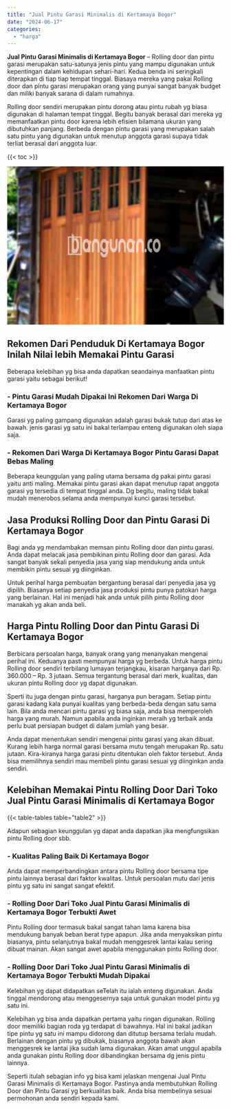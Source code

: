 ```yaml
---
title: "Jual Pintu Garasi Minimalis di Kertamaya Bogor"
date: "2024-06-17"
categories: 
  - "harga"
---
```


**Jual Pintu Garasi Minimalis di Kertamaya Bogor** – Rolling door dan pintu garasi merupakan satu-satunya jenis pintu yang mampu digunakan untuk kepentingan dalam kehidupan sehari-hari. Kedua benda ini seringkali diterapkan di tiap tiap tempat tinggal. Biasaya mereka yang pakai Rolling door dan pintu garasi merupakan orang yang punyai sangat banyak budget dan miliki banyak sarana di dalam rumahnya.

Rolling door sendiri merupakan pintu dorong atau pintu rubah yg biasa digunakan di halaman tempat tinggal. Begitu banyak berasal dari mereka yg memanfaatkan pintu door karena lebih efisien bilamana ukuran yang dibutuhkan panjang. Berbeda dengan pintu garasi yang merupakan salah satu pintu yang digunakan untuk menutup anggota garasi supaya tidak terliat berasal dari anggota luar.

{{< toc >}}

![Jual Pintu Garasi Minimalis di Kertamaya Bogor](/images/pintu-garasi-39.png)

## Rekomen Dari Penduduk Di Kertamaya Bogor Inilah Nilai lebih Memakai Pintu Garasi

Beberapa kelebihan yg bisa anda dapatkan seandainya manfaatkan pintu garasi yaitu sebagai berikut!

### \- Pintu Garasi Mudah Dipakai Ini Rekomen Dari Warga Di Kertamaya Bogor

Garasi yg paling gampang digunakan adalah garasi bukak tutup dari atas ke bawah. jenis garasi yg satu ini bakal terlampau enteng digunakan oleh siapa saja.

### \- Rekomen Dari Warga Di Kertamaya Bogor Pintu Garasi Dapat Bebas Maling

Beberapa keunggulan yang paling utama bersama dg pakai pintu garasi yaitu anti maling. Memakai pintu garasi akan dapat menutup rapat anggota garasi yg tersedia di tempat tinggal anda. Dg begitu, maling tidak bakal mudah menerobos selama anda mempunyai kunci garasi tersebut.

## Jasa Produksi Rolling Door dan Pintu Garasi Di Kertamaya Bogor

Bagi anda yg mendambakan memsan pintu Rolling door dan pintu garasi. Anda dapat melacak jasa pembikinan pintu Rolling door dan garasi. Ada sangat banyak sekali penyedia jasa yang siap mendukung anda untuk membikin pintu sesuai yg diinginkan.

Untuk perihal harga pembuatan bergantung berasal dari penyedia jasa yg dipilih. Biasanya setiap penyedia jasa produksi pintu punya patokan harga yang berlainan. Hal ini menjadi hak anda untuk pilih pintu Rolling door manakah yg akan anda beli.

## Harga Pintu Rolling Door dan Pintu Garasi Di Kertamaya Bogor

Berbicara persoalan harga, banyak orang yang menanyakan mengenai perihal ini. Keduanya pasti mempunyai harga yg berbeda. Untuk harga pintu Rolling door sendiri terbilang lumayan terjangkau, kisaran harganya dari Rp. 360.000 – Rp. 3 jutaan. Semua tergantung berasal dari merk, kualitas, dan ukuran pintu Rolling door yg dapat digunakan.

Sperti itu juga dengan pintu garasi, harganya pun beragam. Setiap pintu garasi kadang kala punyai kualitas yang berbeda-beda dengan satu sama lain. Bila anda mencari pintu garasi yg biasa saja, anda bisa memperoleh harga yang murah. Namun apabila anda inginkan meraih yg terbaik anda perlu buat persiapan budget di dalam jumlah yang besar.

Anda dapat menentukan sendiri mengenai pintu garasi yang akan dibuat. Kurang lebih harga normal garasi bersama mutu tengah merupakan Rp. satu jutaan. Kira-kiranya harga garasi pintu ditentukan oleh faktor tersebut. Anda bisa memilihnya sendiri mau membeli pintu garasi sesuai yg diinginkan anda sendiri.

## Kelebihan Memakai Pintu Rolling Door Dari Toko Jual Pintu Garasi Minimalis di Kertamaya Bogor

{{< table-tables table="table2" >}}

Adapun sebagian keunggulan yg dapat anda dapatkan jika mengfungsikan pintu Rolling door sbb.

### \- Kualitas Paling Baik Di Kertamaya Bogor

Anda dapat memperbandingkan antara pintu Rolling door bersama tipe pintu lainnya berasal dari faktor kwalitas. Untuk persoalan mutu dari jenis pintu yg satu ini sangat sangat efektif.

### \- Rolling Door Dari Toko Jual Pintu Garasi Minimalis di Kertamaya Bogor Terbukti Awet

Pintu Rolling door termasuk bakal sangat tahan lama karena bisa mendukung banyak beban berat type apapun. Jika anda menyaksikan pintu biasanya, pintu selanjutnya bakal mudah menggesrek lantai kalau sering dibuat mainan. Akan sangat awet apabila menggunakan pintu Rolling door.

### \- Rolling Door Dari Toko Jual Pintu Garasi Minimalis di Kertamaya Bogor Terbukti Mudah Dipakai

Kelebihan yg dapat didapatkan seTelah itu ialah enteng digunakan. Anda tinggal mendorong atau menggesernya saja untuk gunakan model pintu yg satu ini.

Kelebihan yg bisa anda dapatkan pertama yaitu ringan digunakan. Rolling door memiliki bagian roda yg terdapat di bawahnya. Hal ini bakal jadikan tipe pintu yg satu ini mampu didorong dan ditutup bersama terlalu mudah. Berlainan dengan pintu yg dibukak, biasanya anggota bawah akan menggesrek ke lantai jika sudah lama digunakan. Akan amat unggul apabila anda gunakan pintu Rolling door dibandingkan bersama dg jenis pintu lainnya.

Seperti itulah sebagian info yg bisa kami jelaskan mengenai Jual Pintu Garasi Minimalis di Kertamaya Bogor. Pastinya anda membutuhkan Rolling Door dan Pintu Garasi yg berkualitas baik. Anda bisa membelinya sesuai permohonan anda sendiri kepada kami.

